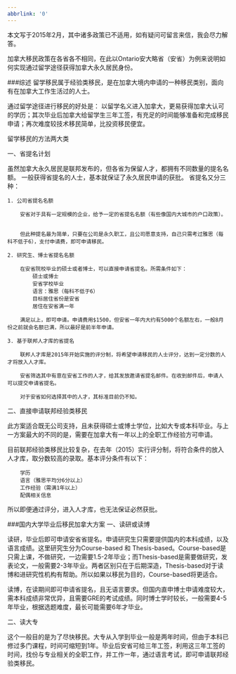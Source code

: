 ```yaml
---
abbrlink: '0'
---
```

本文写于2015年2月，其中诸多政策已不适用，如有疑问可留言来信，我会尽力解答。

加拿大移民政策在各省各不相同，在此以Ontario安大略省（安省）为例来说明如何实现通过留学途径获得加拿大永久居民身份。

###综述
留学移民属于经验类移民，是在加拿大境内申请的一种移民类别，面向有在加拿大工作生活过的人士。

通过留学途径进行移民的好处是： 以留学名义进入加拿大，更易获得加拿大认可的学历；其次毕业后加拿大给留学生三年工签，有充足的时间能够准备和完成移民申请；再次难度较技术移民简单，比投资移民便宜。

留学移民的方法两大类

一、省提名计划

虽然加拿大永久居民是联邦发布的，但各省为保留人才，都拥有不同数量的提名名额。 一般获得省提名的人士，基本就保证了永久居民申请的获批。
省提名又分三种：

	1. 公司省提名名额

		安省对于具有一定规模的企业，给予一定的省提名名额（有些像国内大城市的户口政策）。
		

		但此种提名最为简单，只要在公司是永久职工，且公司愿意支持，自己只需考过雅思（每科不低于6），支付申请费，即可申请移民。

	2. 研究生、博士省提名名额

		在安省院校毕业的硕士或者博士，可以直接申请省提名。所需条件如下：
			硕士或博士
			安省学校毕业
			语言：雅思（每科不低于6）
			目标居住省份是安省
			居住在安省满一年
			
		满足以上，即可申请。申请费用$1500，但安省一年内大约有5000个名额左右，一般8月份之前就会名额已满，所以最好是前半年申请。

	3. 基于联邦人才库的省提名

		联邦人才库是2015年开始实施的评分制，将希望申请移民的人士评分，达到一定分数的人才将放入人才库。
		
		安省筛选其中有意在安省工作的人才，给其发放邀请省提名邮件。在收到邮件后，申请人可以提交申请省提名。
		
		对于安省如何选择其中的人才，其标准目前仍不知。

二、直接申请联邦经验类移民

此方案适合既无公司支持，且未获得硕士或博士学位，比如大专或本科毕业。与上一方案最大的不同的是，需要在加拿大有一年以上的全职工作经验方可申请。

目前联邦经验类移民比较复杂，在去年（2015）实行评分制，将符合条件的放入人才库，取分数较高的录取。基本评分条件有以下：

		学历
		语言（雅思平均分6分以上）
		工作经验（需满1年以上）
		配偶相关信息
		
所以即便通过评分，进入人才库，也无法保证必然获批。

###国内大学毕业后移民加拿大方案
一、读研或读博

读研，毕业后即可申请安省省提名。申请研究生只需要提供国内的本科成绩，以及语言成绩。这里研究生分为Course-based 和 Thesis-based。Course-based是只需上课，不做研究，一边需要1.5-2年毕业；而Thesis-based是需要做研究，发表论文，一般需要2-3年毕业。两者区别只在于后期深造，Thesis-based对于读博和进研究性机构有帮助。所以如果以移民为目的，Course-based将更适合。

读博，在读期间即可申请省提名，且无语言要求。但国内直申博士申请难度较大，需本科成绩非常优异，且需要GRE的考试成绩。同时博士学时较长，一般需要4-5年毕业，根据选题难度，最长可能需要6年才毕业。

二、读大专

这个一般目的是为了尽快移民。大专从入学到毕业一般是两年时间，但由于本科已修过多门课程，时间可缩短到1年。毕业后安省可给三年工签，利用这三年工签的时间，找份与专业相关的全职工作，并工作一年，通过语言考试，即可申请联邦经验类移民。
